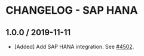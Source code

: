 # CHANGELOG - SAP HANA

## 1.0.0 / 2019-11-11

* [Added] Add SAP HANA integration. See [#4502](https://github.com/DataDog/integrations-core/pull/4502).

